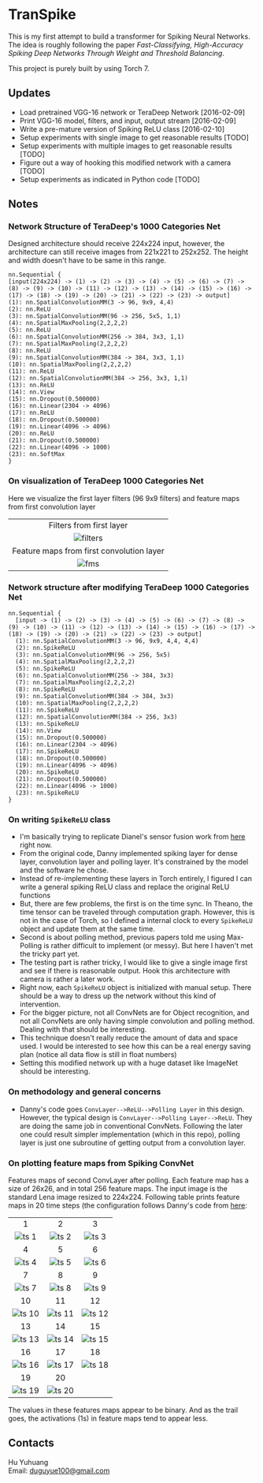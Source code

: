 # TranSpike

This is my first attempt to build a transformer for Spiking Neural Networks.
The idea is roughly following the paper *Fast-Classifying, High-Accuracy Spiking Deep Networks Through Weight and Threshold Balancing*.

This project is purely built by using Torch 7.

## Updates

+ Load pretrained VGG-16 network or TeraDeep Network [2016-02-09]
+ Print VGG-16 model, filters, and input, output stream [2016-02-09]
+ Write a pre-mature version of Spiking ReLU class [2016-02-10]
+ Setup experiments with single image to get reasonable results [TODO]
+ Setup experiments with multiple images to get reasonable results [TODO]
+ Figure out a way of hooking this modified network with a camera [TODO]
+ Setup experiments as indicated in Python code [TODO]

## Notes

### Network Structure of TeraDeep's 1000 Categories Net

   Designed architecture should receive 224x224 input, however, the architecture can still receive images from 221x221 to 252x252.
   The height and width doesn't have to be same in this range.

   ```
   nn.Sequential {
  [input(224x224) -> (1) -> (2) -> (3) -> (4) -> (5) -> (6) -> (7) -> (8) -> (9) -> (10) -> (11) -> (12) -> (13) -> (14) -> (15) -> (16) -> (17) -> (18) -> (19) -> (20) -> (21) -> (22) -> (23) -> output]
  (1): nn.SpatialConvolutionMM(3 -> 96, 9x9, 4,4)
  (2): nn.ReLU
  (3): nn.SpatialConvolutionMM(96 -> 256, 5x5, 1,1)
  (4): nn.SpatialMaxPooling(2,2,2,2)
  (5): nn.ReLU
  (6): nn.SpatialConvolutionMM(256 -> 384, 3x3, 1,1)
  (7): nn.SpatialMaxPooling(2,2,2,2)
  (8): nn.ReLU
  (9): nn.SpatialConvolutionMM(384 -> 384, 3x3, 1,1)
  (10): nn.SpatialMaxPooling(2,2,2,2)
  (11): nn.ReLU
  (12): nn.SpatialConvolutionMM(384 -> 256, 3x3, 1,1)
  (13): nn.ReLU
  (14): nn.View
  (15): nn.Dropout(0.500000)
  (16): nn.Linear(2304 -> 4096)
  (17): nn.ReLU
  (18): nn.Dropout(0.500000)
  (19): nn.Linear(4096 -> 4096)
  (20): nn.ReLU
  (21): nn.Dropout(0.500000)
  (22): nn.Linear(4096 -> 1000)
  (23): nn.SoftMax
}
   ```

### On visualization of TeraDeep 1000 Categories Net

Here we visualize the first layer filters (96 9x9 filters) and feature maps from first convolution layer
   
|                                               |
|:---------------------------------------------:|
|Filters from first layer                       |
|![filters](/data/first-layer-filters.png)      |
|Feature maps from first convolution layer      |
|![fms](/data/first-layer-feature-maps-lena.png)|
   
### Network structure after modifying TeraDeep 1000 Categories Net

```
nn.Sequential {
  [input -> (1) -> (2) -> (3) -> (4) -> (5) -> (6) -> (7) -> (8) -> (9) -> (10) -> (11) -> (12) -> (13) -> (14) -> (15) -> (16) -> (17) -> (18) -> (19) -> (20) -> (21) -> (22) -> (23) -> output]
  (1): nn.SpatialConvolutionMM(3 -> 96, 9x9, 4,4, 4,4)
  (2): nn.SpikeReLU
  (3): nn.SpatialConvolutionMM(96 -> 256, 5x5)
  (4): nn.SpatialMaxPooling(2,2,2,2)
  (5): nn.SpikeReLU
  (6): nn.SpatialConvolutionMM(256 -> 384, 3x3)
  (7): nn.SpatialMaxPooling(2,2,2,2)
  (8): nn.SpikeReLU
  (9): nn.SpatialConvolutionMM(384 -> 384, 3x3)
  (10): nn.SpatialMaxPooling(2,2,2,2)
  (11): nn.SpikeReLU
  (12): nn.SpatialConvolutionMM(384 -> 256, 3x3)
  (13): nn.SpikeReLU
  (14): nn.View
  (15): nn.Dropout(0.500000)
  (16): nn.Linear(2304 -> 4096)
  (17): nn.SpikeReLU
  (18): nn.Dropout(0.500000)
  (19): nn.Linear(4096 -> 4096)
  (20): nn.SpikeReLU
  (21): nn.Dropout(0.500000)
  (22): nn.Linear(4096 -> 1000)
  (23): nn.SpikeReLU
}
```
   
### On writing `SpikeReLU` class

+ I'm basically trying to replicate Dianel's sensor fusion work from [here](https://github.com/dannyneil/sensor_fusion_iscas_2016) right now.
+ From the original code, Danny implemented spiking layer for dense layer, convolution layer and polling layer. It's constrained by the model and the software he chose.
+ Instead of re-implementing these layers in Torch entirely, I figured I can write a general spiking ReLU class and replace the original ReLU functions
+ But, there are few problems, the first is on the time sync. In Theano, the time tensor can be traveled through computation graph. However, this is not in the case of Torch, so I defined a internal clock to every `SpikeReLU` object and update them at the same time.
+ Second is about polling method, previous papers told me using Max-Polling is rather difficult to implement (or messy). But here I haven't met the tricky part yet.
+ The testing part is rather tricky, I would like to give a single image first and see if there is reasonable output. Hook this architecture with camera is rather a later work.  
+ Right now, each `SpikeReLU` object is initialized with manual setup. There should be a way to dress up the network without this kind of intervention.
+ For the bigger picture, not all ConvNets are for Object recognition, and not all ConvNets are only having simple convolution and polling method. Dealing with that should be interesting.
+ This technique doesn't really reduce the amount of data and space used. I would be interested to see how this can be a real energy saving plan (notice all data flow is still in float numbers) 
+ Setting this modified network up with a huge dataset like ImageNet should be interesting.

### On methodology and general concerns

+ Danny's code goes `ConvLayer-->ReLU-->Polling Layer` in this design. However, the typical design is `ConvLayer-->Polling Layer-->ReLU`. They are doing the same job in conventional ConvNets. Following the later one could result simpler implementation (which in this repo), polling layer is just one subroutine of getting output from a convolution layer.

### On plotting feature maps from Spiking ConvNet

Features maps of second ConvLayer after polling. Each feature map has a size of 26x26, and in total 256 feature maps. The input image is the standard Lena image resized to 224x224. Following table prints feature maps in 20 time steps (the configuration follows Danny's code from [here](https://github.com/dannyneil/sensor_fusion_iscas_2016/blob/master/test_convnet.py#L36-L41):

|                                             |                                             |                                             |
|:-------------------------------------------:|:-------------------------------------------:|:-------------------------------------------:|
|1                                            |2                                            |3                                            |
|![ts 1](/data/spike-conv-layer-5-out-1.png)  |![ts 2](/data/spike-conv-layer-5-out-2.png)  |![ts 3](/data/spike-conv-layer-5-out-3.png)  |
|4                                            |5                                            |6                                            |
|![ts 4](/data/spike-conv-layer-5-out-4.png)  |![ts 5](/data/spike-conv-layer-5-out-5.png)  |![ts 6](/data/spike-conv-layer-5-out-6.png)  |
|7                                            |8                                            |9                                            |
|![ts 7](/data/spike-conv-layer-5-out-7.png)  |![ts 8](/data/spike-conv-layer-5-out-8.png)  |![ts 9](/data/spike-conv-layer-5-out-9.png)  |
|10                                           |11                                           |12                                           |
|![ts 10](/data/spike-conv-layer-5-out-10.png)|![ts 11](/data/spike-conv-layer-5-out-11.png)|![ts 12](/data/spike-conv-layer-5-out-12.png)|
|13                                           |14                                           |15                                           |
|![ts 13](/data/spike-conv-layer-5-out-13.png)|![ts 14](/data/spike-conv-layer-5-out-14.png)|![ts 15](/data/spike-conv-layer-5-out-15.png)|
|16                                           |17                                           |18                                           |
|![ts 16](/data/spike-conv-layer-5-out-16.png)|![ts 17](/data/spike-conv-layer-5-out-17.png)|![ts 18](/data/spike-conv-layer-5-out-18.png)|
|19                                           |20                                           |                                             |
|![ts 19](/data/spike-conv-layer-5-out-19.png)|![ts 20](/data/spike-conv-layer-5-out-20.png)|                                             |
   
The values in these features maps appear to be binary. And as the trail goes, the activations (1s) in feature maps tend to appear less. 

## Contacts

Hu Yuhuang  
Email: duguyue100@gmail.com
